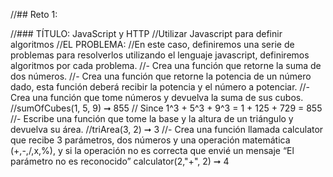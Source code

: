 //## Reto 1:

//### TÍTULO: JavaScript y HTTP
//Utilizar Javascript para definir algoritmos
//EL PROBLEMA: 
//En este caso, definiremos una serie de problemas para resolverlos utilizando el lenguaje javascript, definiremos algoritmos por cada problema. 
//- Crea una función que retorne la suma de dos números. 
//- Crea una función que retorne la potencia de un número dado, esta función deberá recibir la potencia y el número a potenciar. 
//- Crea una función que tome números y devuelva la suma de sus cubos.
//sumOfCubes(1, 5, 9) ➞ 855
// Since 1^3 + 5^3 + 9^3 = 1 + 125 + 729 = 855
//- Escribe una función que tome la base y la altura de un triángulo y devuelva su área.
//triArea(3, 2) ➞ 3
//- Crea una función llamada calculator que recibe 3 parámetros, dos números y una operación matemática (+,-,/,x,%), y si la operación no es correcta que envié un mensaje “El parámetro no es reconocido” calculator(2,"+", 2) ➞ 4